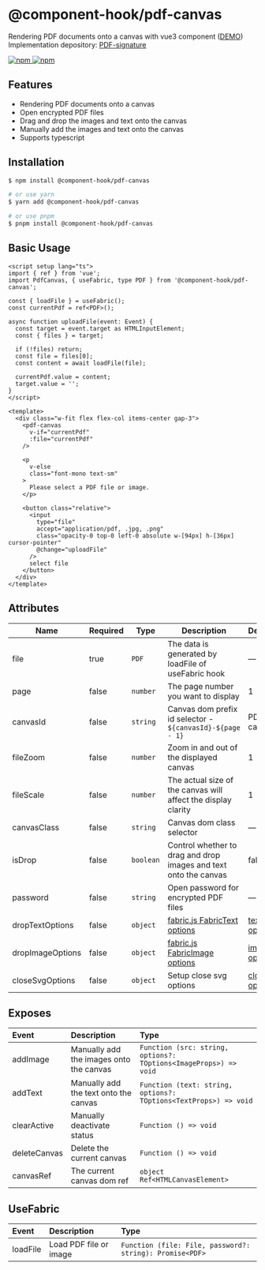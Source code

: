 # @component-hook/pdf-canvas

Rendering PDF documents onto a canvas with vue3 component ([DEMO](https://tzuyi0817.github.io/component-hook/#/pdf-canvas))  
Implementation depository: [PDF-signature](https://github.com/tzuyi0817/PDF-signature)

<p>
  <a href="https://npm-stat.com/charts.html?package=@component-hook/pdf-canvas">
    <img src="https://img.shields.io/npm/dm/@component-hook/pdf-canvas.svg" alt="npm"/>
  </a>
  <a href="https://www.npmjs.com/package/@component-hook/pdf-canvas">
    <img src="https://img.shields.io/npm/v/@component-hook/pdf-canvas.svg" alt="npm"/>
  </a>
</p>

## Features

- Rendering PDF documents onto a canvas
- Open encrypted PDF files
- Drag and drop the images and text onto the canvas
- Manually add the images and text onto the canvas
- Supports typescript

## Installation

```bash
$ npm install @component-hook/pdf-canvas

# or use yarn
$ yarn add @component-hook/pdf-canvas

# or use pnpm
$ pnpm install @component-hook/pdf-canvas
```

## Basic Usage

```vue
<script setup lang="ts">
import { ref } from 'vue';
import PdfCanvas, { useFabric, type PDF } from '@component-hook/pdf-canvas';

const { loadFile } = useFabric();
const currentPdf = ref<PDF>();

async function uploadFile(event: Event) {
  const target = event.target as HTMLInputElement;
  const { files } = target;

  if (!files) return;
  const file = files[0];
  const content = await loadFile(file);

  currentPdf.value = content;
  target.value = '';
}
</script>

<template>
  <div class="w-fit flex flex-col items-center gap-3">
    <pdf-canvas
      v-if="currentPdf"
      :file="currentPdf"
    />

    <p
      v-else
      class="font-mono text-sm"
    >
      Please select a PDF file or image.
    </p>

    <button class="relative">
      <input
        type="file"
        accept="application/pdf, .jpg, .png"
        class="opacity-0 top-0 left-0 absolute w-[94px] h-[36px] cursor-pointer"
        @change="uploadFile"
      />
      select file
    </button>
  </div>
</template>
```

## Attributes

| Name             | Required | Type      | Description                                                            | Default                                                                                                       |
| ---------------- | -------- | --------- | ---------------------------------------------------------------------- | ------------------------------------------------------------------------------------------------------------- |
| file             | true     | `PDF`     | The data is generated by loadFile of useFabric hook                    | —                                                                                                             |
| page             | false    | `number`  | The page number you want to display                                    | 1                                                                                                             |
| canvasId         | false    | `string`  | Canvas dom prefix id selector - `${canvasId}-${page - 1}`              | PDF-canvas                                                                                                    |
| fileZoom         | false    | `number`  | Zoom in and out of the displayed canvas                                | 1                                                                                                             |
| fileScale        | false    | `number`  | The actual size of the canvas will affect the display clarity          | 1                                                                                                             |
| canvasClass      | false    | `string`  | Canvas dom class selector                                              | —                                                                                                             |
| isDrop           | false    | `boolean` | Control whether to drag and drop images and text onto the canvas       | false                                                                                                         |
| password         | false    | `string`  | Open password for encrypted PDF files                                  | —                                                                                                             |
| dropTextOptions  | false    | `object`  | [fabric.js FabricText options](https://github.com/fabricjs/fabric.js)  | [text options](https://github.com/tzuyi0817/component-hook/blob/master/packages/pdf-canvas/configs/index.ts)  |
| dropImageOptions | false    | `object`  | [fabric.js FabricImage options](https://github.com/fabricjs/fabric.js) | [image options](https://github.com/tzuyi0817/component-hook/blob/master/packages/pdf-canvas/configs/index.ts) |
| closeSvgOptions  | false    | `object`  | Setup close svg options                                                | [close options](https://github.com/tzuyi0817/component-hook/blob/master/packages/pdf-canvas/configs/index.ts) |

## Exposes

| Event        | Description                             | Type                                                             |
| :----------- | :-------------------------------------- | :--------------------------------------------------------------- |
| addImage     | Manually add the images onto the canvas | `Function (src: string, options?: TOptions<ImageProps>) => void` |
| addText      | Manually add the text onto the canvas   | `Function (text: string, options?: TOptions<TextProps>) => void` |
| clearActive  | Manually deactivate status              | `Function () => void`                                            |
| deleteCanvas | Delete the current canvas               | `Function () => void`                                            |
| canvasRef    | The current canvas dom ref              | `object Ref<HTMLCanvasElement>`                                  |

## UseFabric

| Event    | Description            | Type                                                     |
| :------- | :--------------------- | :------------------------------------------------------- |
| loadFile | Load PDF file or image | `Function (file: File, password?: string): Promise<PDF>` |
